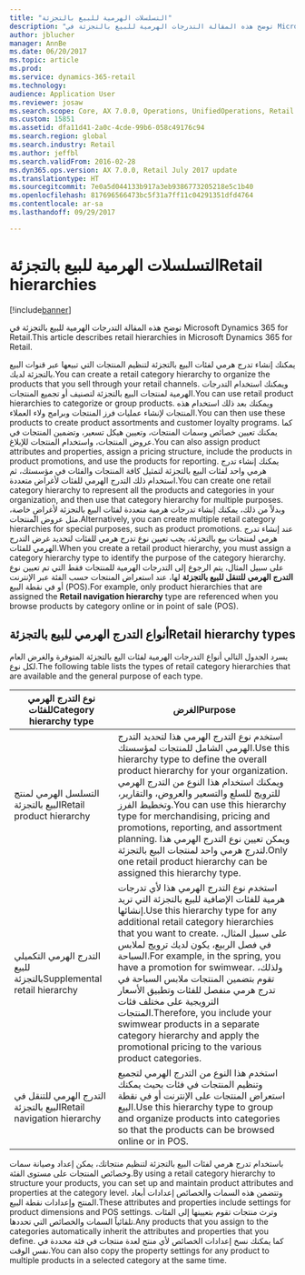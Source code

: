 ```yaml
---
title: "التسلسلات الهرمية للبيع بالتجزئة"
description: "توضح هذه المقالة التدرجات الهرمية للبيع بالتجزئة في Microsoft Dynamics 365 for Retail."
author: jblucher
manager: AnnBe
ms.date: 06/20/2017
ms.topic: article
ms.prod: 
ms.service: dynamics-365-retail
ms.technology: 
audience: Application User
ms.reviewer: josaw
ms.search.scope: Core, AX 7.0.0, Operations, UnifiedOperations, Retail
ms.custom: 15851
ms.assetid: dfa11d41-2a0c-4cde-99b6-058c49176c94
ms.search.region: global
ms.search.industry: Retail
ms.author: jeffbl
ms.search.validFrom: 2016-02-28
ms.dyn365.ops.version: AX 7.0.0, Retail July 2017 update
ms.translationtype: HT
ms.sourcegitcommit: 7e0a5d044133b917a3eb9386773205218e5c1b40
ms.openlocfilehash: 817696566473bc5f31a7ff11c04291351dfd4764
ms.contentlocale: ar-sa
ms.lasthandoff: 09/29/2017

---
```


# <a name="retail-hierarchies"></a><span data-ttu-id="3473b-103">التسلسلات الهرمية للبيع بالتجزئة</span><span class="sxs-lookup"><span data-stu-id="3473b-103">Retail hierarchies</span></span>

[!include[banner](includes/banner.md)]


<span data-ttu-id="3473b-104">توضح هذه المقالة التدرجات الهرمية للبيع بالتجزئة في Microsoft Dynamics 365 for Retail.</span><span class="sxs-lookup"><span data-stu-id="3473b-104">This article describes retail hierarchies in Microsoft Dynamics 365 for Retail.</span></span>

<span data-ttu-id="3473b-105">يمكنك إنشاء تدرج هرمي لفئات البيع بالتجزئة لتنظيم المنتجات التي تبيعها عبر قنوات البيع بالتجزئة لديك.</span><span class="sxs-lookup"><span data-stu-id="3473b-105">You can create a retail category hierarchy to organize the products that you sell through your retail channels.</span></span> <span data-ttu-id="3473b-106">ويمكنك استخدام التدرجات الهرمية لمنتجات البيع بالتجزئة لتصنيف أو تجميع المنتجات.</span><span class="sxs-lookup"><span data-stu-id="3473b-106">You can use retail product hierarchies to categorize or group products.</span></span> <span data-ttu-id="3473b-107">ويمكنك بعد ذلك استخدام هذه المنتجات لإنشاء عمليات فرز المنتجات وبرامج ولاء العملاء.</span><span class="sxs-lookup"><span data-stu-id="3473b-107">You can then use these products to create product assortments and customer loyalty programs.</span></span> <span data-ttu-id="3473b-108">كما يمكنك تعيين خصائص وسمات المنتجات، وتعيين هيكل تسعير، وتضمين المنتجات في عروض المنتجات، واستخدام المنتجات للإبلاغ.</span><span class="sxs-lookup"><span data-stu-id="3473b-108">You can also assign product attributes and properties, assign a pricing structure, include the products in product promotions, and use the products for reporting.</span></span> <span data-ttu-id="3473b-109">يمكنك إنشاء تدرج هرمي واحد لفئات البيع بالتجزئة لتمثيل كافة المنتجات والفئات في مؤسستك، ثم استخدام ذلك التدرج الهرمي للفئات لأغراض متعددة.</span><span class="sxs-lookup"><span data-stu-id="3473b-109">You can create one retail category hierarchy to represent all the products and categories in your organization, and then use that category hierarchy for multiple purposes.</span></span> <span data-ttu-id="3473b-110">وبدلاً من ذلك، يمكنك إنشاء تدرجات هرمية متعددة لفئات البيع بالتجزئة لأغراضٍ خاصة، مثل عروض المنتجات.</span><span class="sxs-lookup"><span data-stu-id="3473b-110">Alternatively, you can create multiple retail category hierarchies for special purposes, such as product promotions.</span></span> <span data-ttu-id="3473b-111">عند إنشاء تدرج هرمي لمنتجات بيع بالتجزئة، يجب تعيين نوع تدرج هرمي للفئات لتحديد غرض التدرج الهرمي للفئات.</span><span class="sxs-lookup"><span data-stu-id="3473b-111">When you create a retail product hierarchy, you must assign a category hierarchy type to identify the purpose of the category hierarchy.</span></span> <span data-ttu-id="3473b-112">على سبيل المثال، يتم الرجوع إلى التدرجات الهرمية للمنتجات فقط التي تم تعيين نوع **التدرج الهرمي للتنقل للبيع بالتجزئة** لها، عند استعراض المنتجات حسب الفئة عبر الإنترنت أو في نقطة البيع (POS).</span><span class="sxs-lookup"><span data-stu-id="3473b-112">For example, only product hierarchies that are assigned the **Retail navigation hierarchy** type are referenced when you browse products by category online or in point of sale (POS).</span></span>

## <a name="retail-hierarchy-types"></a><span data-ttu-id="3473b-113">أنواع التدرج الهرمي للبيع بالتجزئة</span><span class="sxs-lookup"><span data-stu-id="3473b-113">Retail hierarchy types</span></span>
<span data-ttu-id="3473b-114">يسرد الجدول التالي أنواع التدرجات الهرمية لفئات اليع بالتجزئة المتوفرة والغرض العام لكل نوع.</span><span class="sxs-lookup"><span data-stu-id="3473b-114">The following table lists the types of retail category hierarchies that are available and the general purpose of each type.</span></span>

| <span data-ttu-id="3473b-115">نوع التدرج الهرمي للفئات</span><span class="sxs-lookup"><span data-stu-id="3473b-115">Category hierarchy type</span></span>       | <span data-ttu-id="3473b-116">الغرض</span><span class="sxs-lookup"><span data-stu-id="3473b-116">Purpose</span></span>                                                                                                                                                                                                                                                                                                            |
|-------------------------------|--------------------------------------------------------------------------------------------------------------------------------------------------------------------------------------------------------------------------------------------------------------------------------------------------------------------|
| <span data-ttu-id="3473b-117">التسلسل الهرمي لمنتج البيع بالتجزئة</span><span class="sxs-lookup"><span data-stu-id="3473b-117">Retail product hierarchy</span></span>      | <span data-ttu-id="3473b-118">استخدم نوع التدرج الهرمي هذا لتحديد التدرج الهرمي الشامل للمنتجات لمؤسستك.</span><span class="sxs-lookup"><span data-stu-id="3473b-118">Use this hierarchy type to define the overall product hierarchy for your organization.</span></span> <span data-ttu-id="3473b-119">ويمكنك استخدام هذا النوع من التدرج الهرمي للترويج للسلع والتسعير والعروض، والتقارير، وتخطيط الفرز.</span><span class="sxs-lookup"><span data-stu-id="3473b-119">You can use this hierarchy type for merchandising, pricing and promotions, reporting, and assortment planning.</span></span> <span data-ttu-id="3473b-120">ويمكن تعيين نوع التدرج الهرمي هذا لتدرج هرمي واحد لمنتجات البيع بالتجزئة.</span><span class="sxs-lookup"><span data-stu-id="3473b-120">Only one retail product hierarchy can be assigned this hierarchy type.</span></span>                                       |
| <span data-ttu-id="3473b-121">التدرج الهرمي التكميلي للبيع بالتجزئة</span><span class="sxs-lookup"><span data-stu-id="3473b-121">Supplemental retail hierarchy</span></span> | <span data-ttu-id="3473b-122">استخدم نوع التدرج الهرمي هذا لأي تدرجات هرمية للفئات الإضافية للبيع بالتجزئة التي تريد إنشائها.</span><span class="sxs-lookup"><span data-stu-id="3473b-122">Use this hierarchy type for any additional retail category hierarchies that you want to create.</span></span> <span data-ttu-id="3473b-123">على سبيل المثال، في فصل الربيع، يكون لديك ترويج لملابس السباحة.</span><span class="sxs-lookup"><span data-stu-id="3473b-123">For example, in the spring, you have a promotion for swimwear.</span></span> <span data-ttu-id="3473b-124">ولذلك، تقوم بتضمين المنتجات ملابس السباحة في تدرج هرمي منفصل للفئات وتطبيق الأسعار الترويجية على مختلف فئات المنتجات.</span><span class="sxs-lookup"><span data-stu-id="3473b-124">Therefore, you include your swimwear products in a separate category hierarchy and apply the promotional pricing to the various product categories.</span></span> |
| <span data-ttu-id="3473b-125">التدرج الهرمي للتنقل في البيع بالتجزئة</span><span class="sxs-lookup"><span data-stu-id="3473b-125">Retail navigation hierarchy</span></span>   | <span data-ttu-id="3473b-126">استخدم هذا النوع من التدرج الهرمي لتجميع وتنظيم المنتجات في فئات بحيث يمكنك استعراض المنتجات على الإنترنت أو في نقطة البيع.</span><span class="sxs-lookup"><span data-stu-id="3473b-126">Use this hierarchy type to group and organize products into categories so that the products can be browsed online or in POS.</span></span>                                                                                                                                                                                       |

<span data-ttu-id="3473b-127">باستخدام تدرج هرمي لفئات البيع بالتجزئة لتنظيم منتجاتك، يمكن إعداد وصيانة سمات وخصائص المنتجات على مستوى الفئة.</span><span class="sxs-lookup"><span data-stu-id="3473b-127">By using a retail category hierarchy to structure your products, you can set up and maintain product attributes and properties at the category level.</span></span> <span data-ttu-id="3473b-128">وتتضمن هذه السمات والخصائص إعدادات أبعاد المنتج وإعدادات نقطة البيع.</span><span class="sxs-lookup"><span data-stu-id="3473b-128">These attributes and properties include settings for product dimensions and POS settings.</span></span> <span data-ttu-id="3473b-129">وترث منتجات تقوم بتعيينها إلى الفئات تلقائياً السمات والخصائص التي تحددها.</span><span class="sxs-lookup"><span data-stu-id="3473b-129">Any products that you assign to the categories automatically inherit the attributes and properties that you define.</span></span> <span data-ttu-id="3473b-130">كما يمكنك نسخ إعدادات الخصائص لأي منتج لعدة منتجات في فئة محددة في نفس الوقت.</span><span class="sxs-lookup"><span data-stu-id="3473b-130">You can also copy the property settings for any product to multiple products in a selected category at the same time.</span></span>




